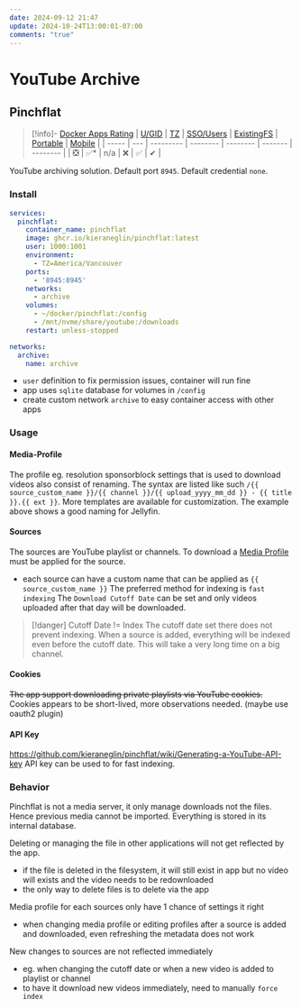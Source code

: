```yaml
---
date: 2024-09-12 21:47
update: 2024-10-24T13:00:01-07:00
comments: "true"
---
```

# YouTube Archive
## Pinchflat
> [!info]- [Docker Apps Rating](../02-docker-ratings.md)
> | [U/GID](../02-docker-ratings.md#ugid) | [TZ](../02-docker-ratings.md#tz)  | [SSO/Users](../02-docker-ratings.md#sso) | [ExistingFS](../02-docker-ratings.md#existing-fs) | [Portable](../02-docker-ratings.md#portable) | [Mobile](../02-docker-ratings.md#mobile) |
> | ----- | --- | --------- | -------- | -------- | ------- | -------- |
> | ❎     | ✅*  | n/a      | ❌        | ✅ | ✔ |

YouTube archiving solution. Default port `8945`. Default credential `none`.
### Install
```yaml
services:
  pinchflat:
    container_name: pinchflat
    image: ghcr.io/kieraneglin/pinchflat:latest
    user: 1000:1001
    environment:
      - TZ=America/Vancouver
    ports:
      - '8945:8945'
    networks:
      - archive
    volumes:
      - ~/docker/pinchflat:/config
      - /mnt/nvme/share/youtube:/downloads
    restart: unless-stopped

networks:
  archive:
    name: archive
```

- `user` definition to fix permission issues, container will run fine
- app uses `sqlite` database for volumes in `/config`
- create custom network `archive` to easy container access with other apps

### Usage
#### Media-Profile
The profile eg. resolution sponsorblock settings that is used to download videos also consist of renaming. The syntax are listed like such `/{{ source_custom_name }}/{{ channel }}/{{ upload_yyyy_mm_dd }} - {{ title }}.{{ ext }}`. More templates are available for customization. The example above shows a good naming for Jellyfin.
#### Sources
The sources are YouTube playlist or channels. To download a [Media Profile](#media-profile) must be applied for the source. 
- each source can have a custom name that can be applied as `{{ source_custom_name }}`
The preferred method for indexing is `fast indexing`
The `Download Cutoff Date` can be set and only videos uploaded after that day will be downloaded.
>[!danger] Cutoff Date != Index 
>The cutoff date set there does not prevent indexing. When a source is added, everything will be indexed even before the cutoff date. This will take a very long time on a big channel.
#### Cookies
~~The app support downloading private playlists via YouTube cookies.~~
Cookies appears to be short-lived, more observations needed. (maybe use oauth2 plugin)
#### API Key
https://github.com/kieraneglin/pinchflat/wiki/Generating-a-YouTube-API-key
API key can be used to for fast indexing.
### Behavior
Pinchflat is not a media server, it only manage downloads not the files. Hence previous media cannot be imported. Everything is stored in its internal database.

Deleting or managing the file in other applications will not get reflected by the app.
- if the file is deleted in the filesystem, it will still exist in app but no video will exists and the video needs to be redownloaded
- the only way to delete files is to delete via the app

Media profile for each sources only have 1 chance of settings it right
- when changing media profile or editing profiles after a source is added and downloaded, even refreshing the metadata does not work

New changes to sources are not reflected immediately
- eg. when changing the cutoff date or when a new video is added to playlist or channel
- to have it download new videos immediately, need to manually `force index`
